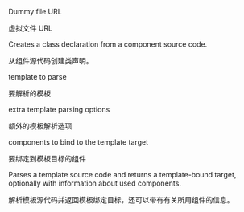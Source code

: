 Dummy file URL

虚拟文件 URL

Creates a class declaration from a component source code.

从组件源代码创建类声明。

template to parse

要解析的模板

extra template parsing options

额外的模板解析选项

components to bind to the template target

要绑定到模板目标的组件

Parses a template source code and returns a template-bound target, optionally with information
about used components.

解析模板源代码并返回模板绑定目标，还可以带有有关所用组件的信息。